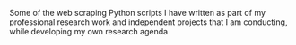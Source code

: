 Some of the web scraping Python scripts I have written as part of my professional research work and independent projects that I am conducting, while developing my own research agenda
